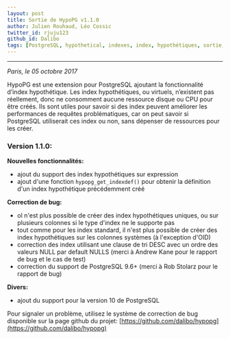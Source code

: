 ```yaml
---
layout: post
title: Sortie de HypoPG v1.1.0
author: Julien Rouhaud, Léo Cossic
twitter_id: rjuju123
github_id: Dalibo
tags: [PostgreSQL, hypothetical, indexes, index, hypothétiques, sortie, version, hypopg]
---
```


---
*Paris, le 05 octobre 2017*

HypoPG est une extension pour PostgreSQL ajoutant la fonctionnalité d’index
hypothétique. Les index hypothétiques, ou virtuels, n’existent pas réellement,
donc ne consomment aucune ressource disque ou CPU pour être créés. Ils sont
utiles pour savoir si des index peuvent améliorer les performances de requêtes
problématiques, car on peut savoir si PostgreSQL utiliserait ces index ou non,
sans dépenser de ressources pour les créer.

<!--MORE-->

### Version 1.1.0:

**Nouvelles fonctionnalités:**

   * ajout du support des index hypothétiques sur expression
   * ajout d'une fonction `hypopg_get_indexdef()` pour obtenir la définition
     d'un index hypothétique précédemment créé

**Correction de bug:**

   * ol n'est plus possible de créer des index hypothétiques uniques, ou sur
     plusieurs colonnes si le type d'index ne le supporte pas
   * tout comme pour les index standard, il n'est plus possible de créer des
     index hypothétiques sur les colonnes systèmes (à l'exception d'OID)
   * correction des index utilisant une clause de tri DESC avec un ordre des
     valeurs NULL par default NULLS (merci à Andrew Kane pour le rapport de bug
     et le cas de test)
   * correction du support de PostgreSQL 9.6+ (merci à Rob Stolarz pour le
     rapport de bug)

**Divers:**

   * ajout du support pour la version 10 de PostgreSQL



Pour signaler un problème, utilisez le système de correction de bug disponible
sur la page github du projet:
[https://github.com/dalibo/hypopg](https://github.com/dalibo/hypopg)
